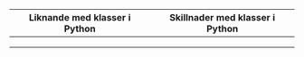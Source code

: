 | Liknande med klasser i Python | Skillnader med klasser i Python |
|-------------------------------|----------------------------------|
|                               |                                  |
|                               |                                  |
|                               |                                  |
